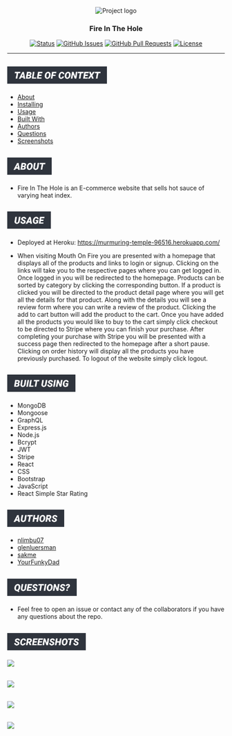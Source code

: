 <p align="center">
 <img width=300px height=200px src="./client/public/images/fire-pepper.jpg" alt="Project logo"></a>
</p>

<h3 align="center">Fire In The Hole</h3>

<div align="center">

[![Status](https://img.shields.io/badge/status-active-success.svg)]()
[![GitHub Issues](https://img.shields.io/github/issues/glenluersman/fire-in-the-hole.svg)](https://github.com/glenluersman/fire-in-the-hole/issues)
[![GitHub Pull Requests](https://img.shields.io/github/issues-pr/glenluersman/fire-in-the-hole.svg)](https://github.com/glenluersman/fire-in-the-hole/pulls)
[![License](https://img.shields.io/badge/license-MIT-blue.svg)](/LICENSE)

</div>

---

## <img src="https://github.com/teamjuli0/readme-badges/blob/main/themes/clean-dark/menu-categories/table-of-context.png?raw=true" style="height: 40px">

- [About](#about)
- [Installing](#installing)
- [Usage](#usage)
- [Built With](#built_using)
- [Authors](#authors)
- [Questions](#questions)
- [Screenshots](#screenshots)

## <img id="about" src="https://github.com/teamjuli0/readme-badges/blob/main/themes/clean-dark/menu-categories/about.png?raw=true" style="height: 40px">

- Fire In The Hole is an E-commerce website that sells hot sauce of varying heat index.

## <img id="usage" src="https://github.com/teamjuli0/readme-badges/blob/main/themes/clean-dark/menu-categories/usage.png?raw=true" style="height: 40px">

- Deployed at Heroku: https://murmuring-temple-96516.herokuapp.com/

- When visiting Mouth On Fire you are presented with a homepage that displays all of the products and links to login or signup. Clicking on the links will take you to the respective pages where you can get logged in. Once logged in you will be redirected to the homepage. Products can be sorted by category by clicking the corresponding button. If a product is clicked you will be directed to the product detail page where you will get all the details for that product. Along with the details you will see a review form where you can write a review of the product. Clicking the add to cart button will add the product to the cart. Once you have added all the products you would like to buy to the cart simply click checkout to be directed to Stripe where you can finish your purchase. After completing your purchase with Stripe you will be presented with a success page then redirected to the homepage after a short pause. Clicking on order history will display all the products you have previously purchased. To logout of the website simply click logout.

## <img id="built_using" src="https://github.com/teamjuli0/readme-badges/blob/main/themes/clean-dark/menu-categories/built-using.png?raw=true" style="height: 40px">

- MongoDB
- Mongoose
- GraphQL
- Express.js
- Node.js
- Bcrypt
- JWT
- Stripe
- React
- CSS
- Bootstrap
- JavaScript
- React Simple Star Rating

## <img id="authors" src="https://github.com/teamjuli0/readme-badges/blob/main/themes/clean-dark/menu-categories/authors.png?raw=true" style="height: 40px">

- [nlimbu07](https://github.com/nlimbu07)
- [glenluersman](https://github.com/glenluersman)
- [sakme](https://github.com/sakme)
- [YourFunkyDad](https://github.com/YourFunkyDad)

## <img id="questions" src="https://github.com/teamjuli0/readme-badges/blob/main/themes/clean-dark/menu-categories/questions-alt.png?raw=true" style="height: 40px">

- Feel free to open an issue or contact any of the collaborators if you have any questions about the repo.

## <img id="screenshots" src="https://github.com/teamjuli0/readme-badges/blob/main/themes/clean-dark/menu-categories/screenshots.png?raw=true" style="height: 40px">

<img style="margin: 0 0 15px 0" src="./client/public/images/fire1.PNG" ></a>

<img style="margin: 0 0 15px 0" src="./client/public/images/fire2.PNG" ></a>

<img style="margin: 0 0 15px 0" src="./client/public/images/fire3.PNG" ></a>

<img style="margin: 0 0 15px 0" src="./client/public/images/fire4.PNG" ></a>
